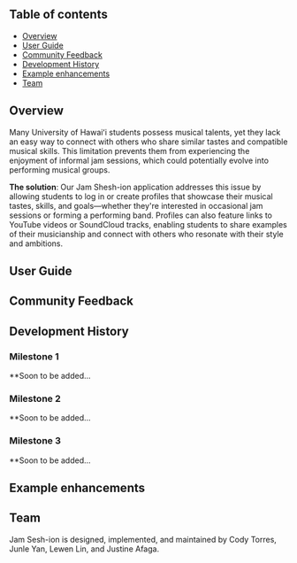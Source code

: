 ## Table of contents

* [Overview](#overview)
* [User Guide](#user-guide)
* [Community Feedback](#community-feedback)
* [Development History](#development-history)
* [Example enhancements](#example-enhancements)
* [Team](#team)

## Overview
Many University of Hawaiʻi students possess musical talents, yet they lack an easy way to connect with others who share similar tastes and compatible musical skills. This limitation prevents them from experiencing the enjoyment of informal jam sessions, which could potentially evolve into performing musical groups.

**The solution**: Our Jam Shesh-ion application addresses this issue by allowing students to log in or create profiles that showcase their musical tastes, skills, and goals—whether they're interested in occasional jam sessions or forming a performing band. Profiles can also feature links to YouTube videos or SoundCloud tracks, enabling students to share examples of their musicianship and connect with others who resonate with their style and ambitions.

## User Guide

## Community Feedback

## Development History

### Milestone 1 
**Soon to be added... 

### Milestone 2 
**Soon to be added... 


### Milestone 3
**Soon to be added... 


## Example enhancements


## Team

Jam Sesh-ion is designed, implemented, and maintained by Cody Torres, Junle Yan, Lewen Lin, and Justine Afaga. 

